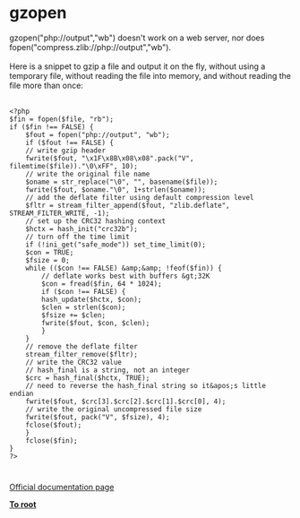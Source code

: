 # gzopen



gzopen("php://output","wb") doesn&apos;t work on a web server, nor does fopen("compress.zlib://php://output","wb").<br><br>Here is a snippet to gzip a file and output it on the fly, without using a temporary file, without reading the file into memory, and without reading the file more than once:<br><br>

```
<?php
$fin = fopen($file, "rb");
if ($fin !== FALSE) {
    $fout = fopen("php://output", "wb");
    if ($fout !== FALSE) {
    // write gzip header
    fwrite($fout, "\x1F\x8B\x08\x08".pack("V", filemtime($file))."\0\xFF", 10);
    // write the original file name
    $oname = str_replace("\0", "", basename($file));
    fwrite($fout, $oname."\0", 1+strlen($oname));
    // add the deflate filter using default compression level
    $fltr = stream_filter_append($fout, "zlib.deflate", STREAM_FILTER_WRITE, -1);
    // set up the CRC32 hashing context
    $hctx = hash_init("crc32b");
    // turn off the time limit
    if (!ini_get("safe_mode")) set_time_limit(0);
    $con = TRUE;
    $fsize = 0;
    while (($con !== FALSE) &amp;&amp; !feof($fin)) {
        // deflate works best with buffers &gt;32K
        $con = fread($fin, 64 * 1024);
        if ($con !== FALSE) {
        hash_update($hctx, $con);
        $clen = strlen($con);
        $fsize += $clen;
        fwrite($fout, $con, $clen);
        }
    }
    // remove the deflate filter
    stream_filter_remove($fltr);
    // write the CRC32 value
    // hash_final is a string, not an integer
    $crc = hash_final($hctx, TRUE);
    // need to reverse the hash_final string so it&apos;s little endian
    fwrite($fout, $crc[3].$crc[2].$crc[1].$crc[0], 4);
    // write the original uncompressed file size
    fwrite($fout, pack("V", $fsize), 4);
    fclose($fout);
    }
    fclose($fin);
}
?>
```
  

#

[Official documentation page](https://www.php.net/manual/en/function.gzopen.php)

**[To root](/README.md)**